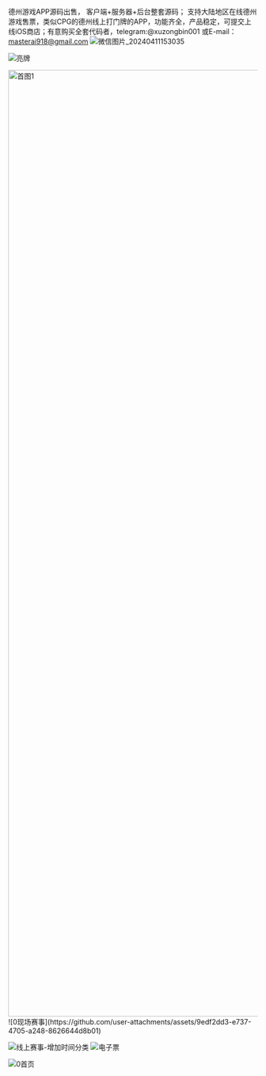 德州游戏APP源码出售， 客户端+服务器+后台整套源码；  支持大陆地区在线德州游戏售票，类似CPG的德州线上打门牌的APP，功能齐全，产品稳定，可提交上线iOS商店；有意购买全套代码者，telegram:@xuzongbin001 或E-mail：masterai918@gmail.com
![微信图片_20240411153035](https://github.com/user-attachments/assets/0e272bd0-ee30-4608-b435-bb28986e89fd)

![亮牌](https://github.com/user-attachments/assets/1583c72e-8918-4606-8238-e9eacccbf3a5)

<img width="1909" alt="首图1" src="https://github.com/user-attachments/assets/cf8f4c8d-5237-406f-91e5-b95e9c4228c2">
![0现场赛事](https://github.com/user-attachments/assets/9edf2dd3-e737-4705-a248-8626644d8b01)

![线上赛事-增加时间分类](https://github.com/user-attachments/assets/4123ebdd-520c-4626-8441-1d7121f26f06)
![电子票](https://github.com/user-attachments/assets/7df37e9b-c946-443a-ac3e-be5320d2099a)


![0首页](https://github.com/user-attachments/assets/dc8fdc2d-7fda-4131-9da2-6d5b0ecfe3d3)


